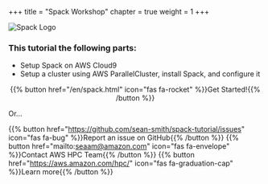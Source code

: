 +++
title = "Spack Workshop"
chapter = true
weight = 1
+++

![Spack Logo](/images/spack-dark.svg)

### This tutorial the following parts:

- Setup Spack on AWS Cloud9
- Setup a cluster using AWS ParallelCluster, install Spack, and configure it

<center>{{% button href="/en/spack.html" icon="fas fa-rocket" %}}Get Started!{{% /button %}}</center>

Or...

{{% button href="https://github.com/sean-smith/spack-tutorial/issues" icon="fas fa-bug" %}}Report an issue on GitHub{{% /button %}}
{{% button href="mailto:seaam@amazon.com" icon="fas fa-envelope" %}}Contact AWS HPC Team{{% /button %}}
{{% button href="https://aws.amazon.com/hpc/" icon="fas fa-graduation-cap" %}}Learn more{{% /button %}}

